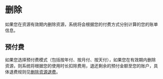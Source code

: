 # 删除

如果您在资源有效期内删除资源，系统将会根据您的付费方式分别计算的您的账单信息。

## 预付费

如果您选择预付费模式（包括按年付、按月付、按天付），如果您在有效期内删除资源，则系统将根据您的使用时长扣除费用，退还剩余的预付金额至您的账户，具体退费规则见[删除资源退费](https://docs.ucloud.cn/charge/refund)。
